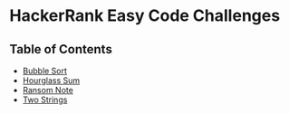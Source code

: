 # HackerRank Easy Code Challenges

## Table of Contents

-   [Bubble Sort](bubble-sort)
-   [Hourglass Sum](hourglass-sum)
-   [Ransom Note](ransom-note)
-   [Two Strings](two-strings)
